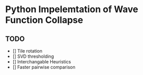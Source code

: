 # Python Impelemtation of Wave Function Collapse

## TODO
- [] Tile rotation
- [] SVD thresholding
- [] Interchangable Heuristics
- [] Faster pairwise comparison
